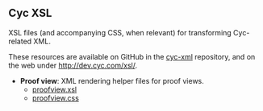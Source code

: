 Cyc XSL
-------

XSL files (and accompanying CSS, when relevant) for transforming Cyc-related XML.

These resources are available on GitHub in the [cyc-xml](https://github.com/cycorp/cyc-xml)
repository, and on the web under <http://dev.cyc.com/xsl/>.

* **Proof view**: XML rendering helper files for proof views.
  * [proofview.xsl](proofview.xsl)
  * [proofview.css](proofview.css)


